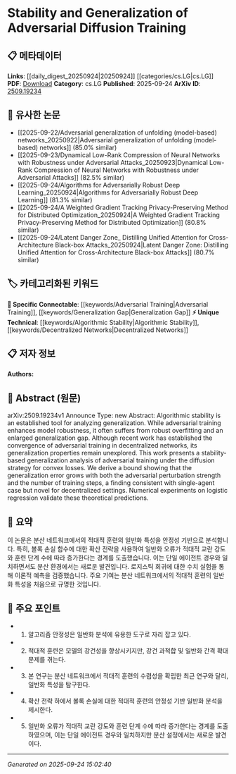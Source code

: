 <!-- KEYWORD_LINKING_METADATA:
{
  "processed_timestamp": "2025-09-24T15:02:40.287236",
  "vocabulary_version": "1.0",
  "selected_keywords": [
    "Adversarial Training",
    "Algorithmic Stability",
    "Generalization Gap",
    "Decentralized Networks"
  ],
  "rejected_keywords": [],
  "similarity_scores": {
    "Adversarial Training": 0.82,
    "Algorithmic Stability": 0.78,
    "Generalization Gap": 0.8,
    "Decentralized Networks": 0.77
  },
  "extraction_method": "AI_prompt_based",
  "budget_applied": true,
  "candidates_json": {
    "candidates": [
      {
        "surface": "Adversarial Training",
        "canonical": "Adversarial Training",
        "aliases": [
          "Robust Training"
        ],
        "category": "specific_connectable",
        "rationale": "Adversarial Training is a key concept in enhancing model robustness and is central to the paper's analysis.",
        "novelty_score": 0.45,
        "connectivity_score": 0.88,
        "specificity_score": 0.78,
        "link_intent_score": 0.82
      },
      {
        "surface": "Algorithmic Stability",
        "canonical": "Algorithmic Stability",
        "aliases": [
          "Stability Analysis"
        ],
        "category": "unique_technical",
        "rationale": "Algorithmic Stability is crucial for understanding generalization in adversarial contexts, providing a novel perspective in the paper.",
        "novelty_score": 0.65,
        "connectivity_score": 0.7,
        "specificity_score": 0.8,
        "link_intent_score": 0.78
      },
      {
        "surface": "Generalization Gap",
        "canonical": "Generalization Gap",
        "aliases": [
          "Generalization Error"
        ],
        "category": "specific_connectable",
        "rationale": "The Generalization Gap is a significant challenge in adversarial training, linking to broader discussions on model performance.",
        "novelty_score": 0.5,
        "connectivity_score": 0.85,
        "specificity_score": 0.75,
        "link_intent_score": 0.8
      },
      {
        "surface": "Decentralized Networks",
        "canonical": "Decentralized Networks",
        "aliases": [
          "Distributed Networks"
        ],
        "category": "unique_technical",
        "rationale": "Decentralized Networks are a novel setting for adversarial training, expanding the scope of traditional analyses.",
        "novelty_score": 0.7,
        "connectivity_score": 0.65,
        "specificity_score": 0.82,
        "link_intent_score": 0.77
      }
    ],
    "ban_list_suggestions": [
      "Convergence",
      "Training Steps"
    ]
  },
  "decisions": [
    {
      "candidate_surface": "Adversarial Training",
      "resolved_canonical": "Adversarial Training",
      "decision": "linked",
      "scores": {
        "novelty": 0.45,
        "connectivity": 0.88,
        "specificity": 0.78,
        "link_intent": 0.82
      }
    },
    {
      "candidate_surface": "Algorithmic Stability",
      "resolved_canonical": "Algorithmic Stability",
      "decision": "linked",
      "scores": {
        "novelty": 0.65,
        "connectivity": 0.7,
        "specificity": 0.8,
        "link_intent": 0.78
      }
    },
    {
      "candidate_surface": "Generalization Gap",
      "resolved_canonical": "Generalization Gap",
      "decision": "linked",
      "scores": {
        "novelty": 0.5,
        "connectivity": 0.85,
        "specificity": 0.75,
        "link_intent": 0.8
      }
    },
    {
      "candidate_surface": "Decentralized Networks",
      "resolved_canonical": "Decentralized Networks",
      "decision": "linked",
      "scores": {
        "novelty": 0.7,
        "connectivity": 0.65,
        "specificity": 0.82,
        "link_intent": 0.77
      }
    }
  ]
}
-->

# Stability and Generalization of Adversarial Diffusion Training

## 📋 메타데이터

**Links**: [[daily_digest_20250924|20250924]] [[categories/cs.LG|cs.LG]]
**PDF**: [Download](https://arxiv.org/pdf/2509.19234.pdf)
**Category**: cs.LG
**Published**: 2025-09-24
**ArXiv ID**: [2509.19234](https://arxiv.org/abs/2509.19234)

## 🔗 유사한 논문
- [[2025-09-22/Adversarial generalization of unfolding (model-based) networks_20250922|Adversarial generalization of unfolding (model-based) networks]] (85.0% similar)
- [[2025-09-23/Dynamical Low-Rank Compression of Neural Networks with Robustness under Adversarial Attacks_20250923|Dynamical Low-Rank Compression of Neural Networks with Robustness under Adversarial Attacks]] (82.5% similar)
- [[2025-09-24/Algorithms for Adversarially Robust Deep Learning_20250924|Algorithms for Adversarially Robust Deep Learning]] (81.3% similar)
- [[2025-09-24/A Weighted Gradient Tracking Privacy-Preserving Method for Distributed Optimization_20250924|A Weighted Gradient Tracking Privacy-Preserving Method for Distributed Optimization]] (80.8% similar)
- [[2025-09-24/Latent Danger Zone_ Distilling Unified Attention for Cross-Architecture Black-box Attacks_20250924|Latent Danger Zone: Distilling Unified Attention for Cross-Architecture Black-box Attacks]] (80.7% similar)

## 🏷️ 카테고리화된 키워드
**🔗 Specific Connectable**: [[keywords/Adversarial Training|Adversarial Training]], [[keywords/Generalization Gap|Generalization Gap]]
**⚡ Unique Technical**: [[keywords/Algorithmic Stability|Algorithmic Stability]], [[keywords/Decentralized Networks|Decentralized Networks]]

## 📋 저자 정보

**Authors:** 

## 📄 Abstract (원문)

arXiv:2509.19234v1 Announce Type: new 
Abstract: Algorithmic stability is an established tool for analyzing generalization. While adversarial training enhances model robustness, it often suffers from robust overfitting and an enlarged generalization gap. Although recent work has established the convergence of adversarial training in decentralized networks, its generalization properties remain unexplored. This work presents a stability-based generalization analysis of adversarial training under the diffusion strategy for convex losses. We derive a bound showing that the generalization error grows with both the adversarial perturbation strength and the number of training steps, a finding consistent with single-agent case but novel for decentralized settings. Numerical experiments on logistic regression validate these theoretical predictions.

## 📝 요약

이 논문은 분산 네트워크에서의 적대적 훈련의 일반화 특성을 안정성 기반으로 분석합니다. 특히, 볼록 손실 함수에 대한 확산 전략을 사용하여 일반화 오류가 적대적 교란 강도와 훈련 단계 수에 따라 증가한다는 경계를 도출했습니다. 이는 단일 에이전트 경우와 일치하면서도 분산 환경에서는 새로운 발견입니다. 로지스틱 회귀에 대한 수치 실험을 통해 이론적 예측을 검증했습니다. 주요 기여는 분산 네트워크에서의 적대적 훈련의 일반화 특성을 처음으로 규명한 것입니다.

## 🎯 주요 포인트

- 1. 알고리즘 안정성은 일반화 분석에 유용한 도구로 자리 잡고 있다.
- 2. 적대적 훈련은 모델의 강건성을 향상시키지만, 강건 과적합 및 일반화 간격 확대 문제를 겪는다.
- 3. 본 연구는 분산 네트워크에서 적대적 훈련의 수렴성을 확립한 최근 연구와 달리, 일반화 특성을 탐구한다.
- 4. 확산 전략 하에서 볼록 손실에 대한 적대적 훈련의 안정성 기반 일반화 분석을 제시한다.
- 5. 일반화 오류가 적대적 교란 강도와 훈련 단계 수에 따라 증가한다는 경계를 도출하였으며, 이는 단일 에이전트 경우와 일치하지만 분산 설정에서는 새로운 발견이다.


---

*Generated on 2025-09-24 15:02:40*